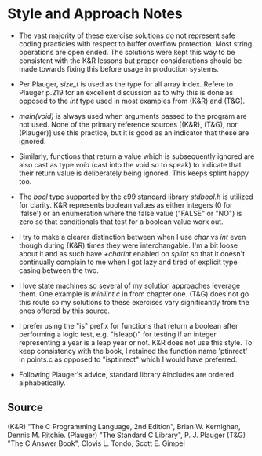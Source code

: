 Style and Approach Notes
===

* The vast majority of these exercise solutions do not represent safe coding practicies with respect to buffer overflow protection. Most string operations are open ended. The solutions were kept this way to be consistent with the K&R lessons but proper considerations should be made towards fixing this before usage in production systems.

* Per Plauger, _size_t_ is used as the type for all array index. Refere to Plauger p.219 for an excellent discussion as to why this is done as opposed to the _int_ type used in most examples from (K&R) and (T&G).

* _main(void)_ is always used when arguments passed to the program are not used. None of the primary reference sources [(K&R), (T&G), nor (Plauger)] use this practice, but it is good as an indicator that these are ignored.

* Similarly, functions that return a value which is subsequently ignored are also cast as type _void_ (cast into the void so to speak) to indicate that their return value is deliberately being ignored. This keeps splint happy too.

* The _bool_ type supported by the c99 standard library _stdbool.h_ is utilized for clarity.  K&R represents boolean values as either integers (0 for 'false') or an enumeration where the false value ("FALSE" or "NO") is zero so that conditionals that test for a boolean value work out.

* I try to make a clearer distinction between when I use _char_ vs _int_ even though during (K&R) times they were interchangable. I'm a bit loose about it and as such have _+charint_ enabled on *splint* so that it doesn't continually complain to me when I got lazy and tired of explicit type casing between the two.

* I love state machines so several of my solution approaches leverage them. One example is *minilint.c* in from chapter one. (T&G) does not go this route so my solutions to these exercises vary significantly from the ones offered by this source.

* I prefer using the "is" prefix for functions that return a boolean after performing a logic test, e.g. "isleap()" for testing if an integer representing a year is a leap year or not.  K&R does not use this style.  To keep consistency with the book, I retained the function name 'ptinrect' in points.c as opposed to "isptinrect" which I would have preferred.

* Following Plauger's advice, standard library #includes are ordered alphabetically.

## Source

(K&R) "The C Programming Language, 2nd Edition", Brian W. Kernighan, Dennis M. Ritchie.
(Plauger) "The Standard C Library", P. J. Plauger
(T&G) "The C Answer Book", Clovis L. Tondo, Scott E. Gimpel